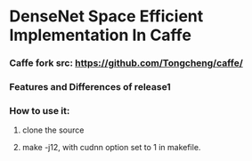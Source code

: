 # DenseNet Space Efficient Implementation In Caffe

### Caffe fork src: https://github.com/Tongcheng/caffe/
### Features and Differences of release1


### How to use it:

1) clone the source

2) make -j12, with cudnn option set to 1 in makefile.
